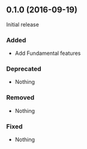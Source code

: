 ## 0.1.0 (2016-09-19)

Initial release

### Added

- Add Fundamental features

### Deprecated

- Nothing

### Removed

- Nothing

### Fixed

- Nothing
